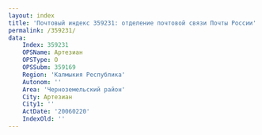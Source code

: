 ```yaml
---
layout: index
title: 'Почтовый индекс 359231: отделение почтовой связи Почты России'
permalink: /359231/
data:
    Index: 359231
    OPSName: Артезиан
    OPSType: О
    OPSSubm: 359169
    Region: 'Калмыкия Республика'
    Autonom: ''
    Area: 'Черноземельский район'
    City: Артезиан
    City1: ''
    ActDate: '20060220'
    IndexOld: ''
---
```

